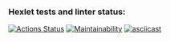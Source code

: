### Hexlet tests and linter status:

[![Actions Status](https://github.com/asfodei/frontend-project-44/workflows/hexlet-check/badge.svg)](https://github.com/asfodei/frontend-project-44/actions)
[![Maintainability](https://api.codeclimate.com/v1/badges/3d81637374b4f8e180ce/maintainability)](https://codeclimate.com/github/asfodei/frontend-project-44/maintainability)
[![asciicast](https://asciinema.org/a/HmWt8z1Oc4A5XFobA29juaj3C.svg)](https://asciinema.org/a/HmWt8z1Oc4A5XFobA29juaj3C)
